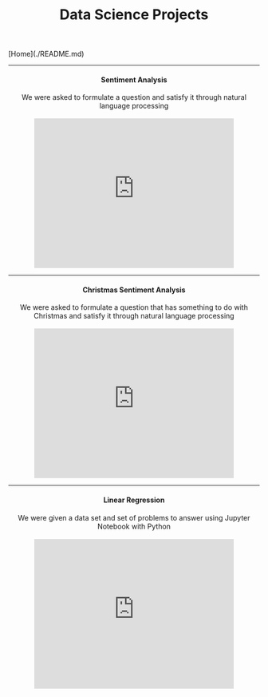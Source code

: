 <center><h1>Data Science Projects</h1></center>
<br>
<br>
[Home](./README.md)
<hr>

  
  <center><h4>Sentiment Analysis</h4></center>
  <center>We were asked to formulate a question and satisfy it through natural language processing</center>
  <br>
  <center><iframe width="400" height="300" src="https://www.youtube.com/embed/twJiujDIlrc" frameborder="0" allow="accelerometer; autoplay; clipboard-write; encrypted-media; gyroscope; picture-in-picture" allowfullscreen></iframe></center>
  <hr>
  <center><h4>Christmas Sentiment Analysis</h4></center>
  <center>We were asked to formulate a question that has something to do with Christmas and satisfy it through natural language processing</center>
  <br>
  <center><iframe width="400" height="300" src="https://www.youtube.com/embed/XbDL28k_fGw" frameborder="0" allow="accelerometer; autoplay; clipboard-write; encrypted-media; gyroscope; picture-in-picture" allowfullscreen></iframe></center>
  <hr>
  <center><h4>Linear Regression</h4></center>
  <center>We were given a data set and set of problems to answer using Jupyter Notebook with Python</center>
  <br>
  <center><iframe width="400" height="300" src="https://www.youtube.com/embed/AnlcRvEs7bQ" frameborder="0" allow="accelerometer; autoplay; clipboard-write; encrypted-media; gyroscope; picture-in-picture" allowfullscreen></iframe></center>
  <br>
  
